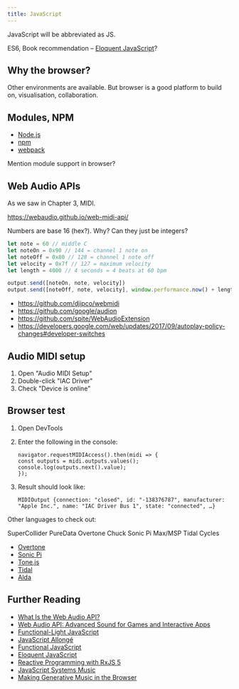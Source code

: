 ```yaml
---
title: JavaScript
---
```


JavaScript will be abbreviated as JS.

ES6, Book recommendation –
[Eloquent JavaScript](https://eloquentjavascript.net/)?

## Why the browser?

Other environments are available. But browser is a good platform to build on,
visualisation, collaboration.

## Modules, NPM

- [Node.js](https://nodejs.org/en/)
- [npm](https://www.npmjs.com/)
- [webpack](https://webpack.js.org/guides/getting-started/)

Mention module support in browser?

## Web Audio APIs

As we saw in Chapter 3, MIDI.

https://webaudio.github.io/web-midi-api/

Numbers are base 16 (hex?). Why? Can they just be integers?

```js
let note = 60 // middle C
let noteOn = 0x90 // 144 = channel 1 note on
let noteOff = 0x80 // 128 = channel 1 note off
let velocity = 0x7f // 127 = maximum velocity
let length = 4000 // 4 seconds = 4 beats at 60 bpm

output.send([noteOn, note, velocity])
output.send([noteOff, note, velocity], window.performance.now() + length)
```

- https://github.com/djipco/webmidi
- https://github.com/google/audion
- https://github.com/spite/WebAudioExtension
- https://developers.google.com/web/updates/2017/09/autoplay-policy-changes#developer-switches

## Audio MIDI setup

1. Open "Audio MIDI Setup"
2. Double-click "IAC Driver"
3. Check "Device is online"

## Browser test

1. Open DevTools

2. Enter the following in the console:

   ```
   navigator.requestMIDIAccess().then(midi => {
   const outputs = midi.outputs.values();
   console.log(outputs.next().value);
   });
   ```

3. Result should look like:

   ```
   MIDIOutput {connection: "closed", id: "-138376787", manufacturer: "Apple Inc.", name: "IAC Driver Bus 1", state: "connected", …}
   ```

Other languages to check out:

SuperCollider PureData Overtone Chuck Sonic Pi Max/MSP Tidal Cycles

- [Overtone](http://overtone.github.io/)
- [Sonic Pi](https://github.com/samaaron/sonic-pi)
- [Tone.js](https://github.com/Tonejs/Tone.js)
- [Tidal](https://github.com/tidalcycles/Tidal)
- [Alda](https://github.com/alda-lang/alda)

## Further Reading

- [What Is the Web Audio API?](http://teropa.info/blog/2016/08/19/what-is-the-web-audio-api.html)
- [Web Audio API: Advanced Sound for Games and Interactive Apps](https://webaudioapi.com/book/)
- [Functional-Light JavaScript](https://leanpub.com/fljs)
- [JavaScript Allongé](https://leanpub.com/javascriptallongesix)
- [Functional JavaScript](http://shop.oreilly.com/product/0636920028857.do)
- [Eloquent JavaScript](https://eloquentjavascript.net/)
- [Reactive Programming with RxJS 5](https://pragprog.com/book/smreactjs5/reactive-programming-with-rxjs-5)
- [JavaScript Systems Music](https://teropa.info/blog/2016/07/28/javascript-systems-music.html)
- [Making Generative Music in the Browser](https://medium.com/@metalex9/making-generative-music-in-the-browser-bfb552a26b0b)
